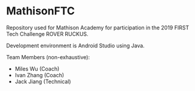 # MathisonFTC

Repository used for Mathison Academy for participation in the 2019 FIRST Tech Challenge ROVER RUCKUS.

Development environment is Android Studio using Java.

Team Members (non-exhaustive):
* Miles Wu (Coach)
* Ivan Zhang (Coach)
* Jack Jiang (Technical)
